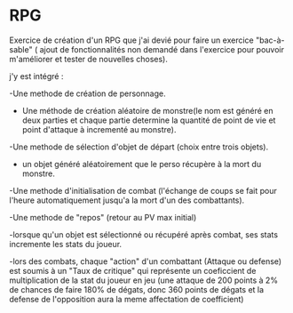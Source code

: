 # RPG

  Exercice de création d'un RPG que j'ai devié pour faire un exercice "bac-à-sable" ( ajout de fonctionnalités non demandé dans
l'exercice pour pouvoir m'améliorer et tester de nouvelles choses).

  j'y est intégré : 

-Une methode de création de personnage.

- Une méthode de création aléatoire de monstre(le nom est généré en deux parties et chaque partie determine 
la quantité de point de vie et point d'attaque à incrementé au monstre).

-Une methode de sélection d'objet de départ (choix entre trois objets).

- un objet généré aléatoirement que le perso récupère à la mort du monstre.

-Une methode d'initialisation de combat (l'échange de coups se fait pour l'heure automatiquement jusqu'a la mort d'un des combattants).

-Une methode de "repos" (retour au PV max initial)

-lorsque qu'un objet est sélectionné ou récupéré après combat, ses stats incremente les stats du joueur.

-lors des combats, chaque "action" d'un combattant (Attaque ou defense) est soumis à un "Taux de critique" qui représente un coeficcient
de multiplication de la stat du joueur en jeu (une attaque de 200 points à 2% de chances de faire 180% de dégats, donc 360 points 
de dégats et la defense de l'opposition aura la meme affectation de coefficient)
